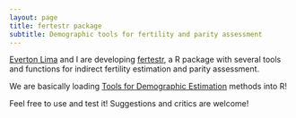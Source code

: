 ```yaml
---
layout: page
title: fertestr package
subtitle: Demographic tools for fertility and parity assessment
---
```


[Everton Lima](https://twitter.com/notreve) and I are developing [fertestr](https://github.com/josehcms/fertestr), a R package with several tools and functions for indirect fertility estimation and parity assessment.

We are basically loading [Tools for Demographic Estimation](http://demographicestimation.iussp.org/) methods into R!

Feel free to use and test it! Suggestions and critics are welcome!

